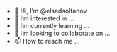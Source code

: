 - 👋 Hi, I’m @elsadsoltanov
- 👀 I’m interested in ...
- 🌱 I’m currently learning ...
- 💞️ I’m looking to collaborate on ...
- 📫 How to reach me ...

<!---
elsadsoltanov/elsadsoltanov is a ✨ special ✨ repository because its `README.md` (this file) appears on your GitHub profile.
You can click the Preview link to take a look at your changes.
--->

